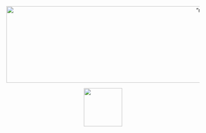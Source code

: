 <p align="center">
<img width="1000" height="200" src=”https://user-images.githubusercontent.com/98818771/167130054-27341912-edf0-4a35-9065-0ac6f8d9d9f0.jpeg" alt=”my banner”/>
</p>

<div id="header" align="center">
  <img src="https://media.giphy.com/media/M9gbBd9nbDrOTu1Mqx/giphy.gif" width="100"/>
</div>

